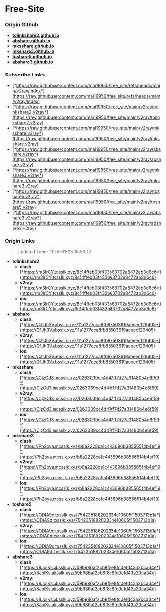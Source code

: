 # Free-Site

### Origin Github

- [**tolinkshare2.github.io**](https://github.com/tolinkshare2/tolinkshare2.github.io)
- [**abshare.github.io**](https://github.com/abshare/abshare.github.io)
- [**mksshare.github.io**](https://github.com/mksshare/mksshare.github.io)
- [**mkshare3.github.io**](https://github.com/mkshare3/mkshare3.github.io)
- [**toshare5.github.io**](https://github.com/toshare5/toshare5.github.io)
- [**abshare3.github.io**](https://github.com/abshare3/abshare3.github.io)

### Subscribe Links

- [*https://raw.githubusercontent.com/mai19950/free_site/refs/heads/main/v2ray/index*](https://raw.githubusercontent.com/mai19950/free_site/refs/heads/main/v2ray/index)
- [*https://raw.githubusercontent.com/mai19950/free_site/main/v2ray/tolinkshare2.v2ray*](https://raw.githubusercontent.com/mai19950/free_site/main/v2ray/tolinkshare2.v2ray)
- [*https://raw.githubusercontent.com/mai19950/free_site/main/v2ray/mksshare.v2ray*](https://raw.githubusercontent.com/mai19950/free_site/main/v2ray/mksshare.v2ray)
- [*https://raw.githubusercontent.com/mai19950/free_site/main/v2ray/abshare.v2ray*](https://raw.githubusercontent.com/mai19950/free_site/main/v2ray/abshare.v2ray)
- [*https://raw.githubusercontent.com/mai19950/free_site/main/v2ray/mkshare3.v2ray*](https://raw.githubusercontent.com/mai19950/free_site/main/v2ray/mkshare3.v2ray)
- [*https://raw.githubusercontent.com/mai19950/free_site/main/v2ray/toshare5.v2ray*](https://raw.githubusercontent.com/mai19950/free_site/main/v2ray/toshare5.v2ray)
- [*https://raw.githubusercontent.com/mai19950/free_site/main/v2ray/abshare3.v2ray*](https://raw.githubusercontent.com/mai19950/free_site/main/v2ray/abshare3.v2ray)

### Origin Links

> Updated Time: 2025-01-25 18:50:12

- **tolinkshare2**
  - **clash**: [*https://m3lrCY.tosslk.xyz/8c14ffeb03f433b63702a8472ab3d6c6*](https://m3lrCY.tosslk.xyz/8c14ffeb03f433b63702a8472ab3d6c6)
  - **v2ray**: [*https://m3lrCY.tosslk.xyz/8c14ffeb03f433b63702a8472ab3d6c6*](https://m3lrCY.tosslk.xyz/8c14ffeb03f433b63702a8472ab3d6c6)
  - **ios**: [*https://m3lrCY.tosslk.xyz/8c14ffeb03f433b63702a8472ab3d6c6*](https://m3lrCY.tosslk.xyz/8c14ffeb03f433b63702a8472ab3d6c6)
- **abshare**
  - **clash**: [*https://Q1Jh3V.absslk.xyz/11a1277cca8fb83503619aeeec129405*](https://Q1Jh3V.absslk.xyz/11a1277cca8fb83503619aeeec129405)
  - **v2ray**: [*https://Q1Jh3V.absslk.xyz/11a1277cca8fb83503619aeeec129405*](https://Q1Jh3V.absslk.xyz/11a1277cca8fb83503619aeeec129405)
  - **ios**: [*https://Q1Jh3V.absslk.xyz/11a1277cca8fb83503619aeeec129405*](https://Q1Jh3V.absslk.xyz/11a1277cca8fb83503619aeeec129405)
- **mksshare**
  - **clash**: [*https://CjzCd3.mcsslk.xyz/0263039cc4d47ff7d27a31480b4e6f59*](https://CjzCd3.mcsslk.xyz/0263039cc4d47ff7d27a31480b4e6f59)
  - **v2ray**: [*https://CjzCd3.mcsslk.xyz/0263039cc4d47ff7d27a31480b4e6f59*](https://CjzCd3.mcsslk.xyz/0263039cc4d47ff7d27a31480b4e6f59)
  - **ios**: [*https://CjzCd3.mcsslk.xyz/0263039cc4d47ff7d27a31480b4e6f59*](https://CjzCd3.mcsslk.xyz/0263039cc4d47ff7d27a31480b4e6f59)
- **mkshare3**
  - **clash**: [*https://Ph2oya.mcsslk.xyz/b8a2228ca1c443696b38556514b4ef19*](https://Ph2oya.mcsslk.xyz/b8a2228ca1c443696b38556514b4ef19)
  - **v2ray**: [*https://Ph2oya.mcsslk.xyz/b8a2228ca1c443696b38556514b4ef19*](https://Ph2oya.mcsslk.xyz/b8a2228ca1c443696b38556514b4ef19)
  - **ios**: [*https://Ph2oya.mcsslk.xyz/b8a2228ca1c443696b38556514b4ef19*](https://Ph2oya.mcsslk.xyz/b8a2228ca1c443696b38556514b4ef19)
- **toshare5**
  - **clash**: [*https://ODlA9d.tosslk.xyz/754235188202334e10605f1503713b1a*](https://ODlA9d.tosslk.xyz/754235188202334e10605f1503713b1a)
  - **v2ray**: [*https://ODlA9d.tosslk.xyz/754235188202334e10605f1503713b1a*](https://ODlA9d.tosslk.xyz/754235188202334e10605f1503713b1a)
  - **ios**: [*https://ODlA9d.tosslk.xyz/754235188202334e10605f1503713b1a*](https://ODlA9d.tosslk.xyz/754235188202334e10605f1503713b1a)
- **abshare3**
  - **clash**: [*https://8JoiKs.absslk.xyz/59b986af2cb8f8e8fc0efd43a20ca34e*](https://8JoiKs.absslk.xyz/59b986af2cb8f8e8fc0efd43a20ca34e)
  - **v2ray**: [*https://8JoiKs.absslk.xyz/59b986af2cb8f8e8fc0efd43a20ca34e*](https://8JoiKs.absslk.xyz/59b986af2cb8f8e8fc0efd43a20ca34e)
  - **ios**: [*https://8JoiKs.absslk.xyz/59b986af2cb8f8e8fc0efd43a20ca34e*](https://8JoiKs.absslk.xyz/59b986af2cb8f8e8fc0efd43a20ca34e)

